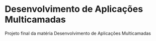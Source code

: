# Desenvolvimento de Aplicações Multicamadas
Projeto final da matéria Desenvolvimento de Aplicações Multicamadas
